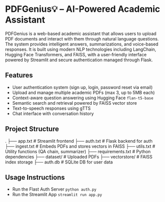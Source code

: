# PDFGenius💡 – AI-Powered Academic Assistant

PDFGenius is a web-based academic assistant that allows users to upload PDF documents and interact with them through natural language questions. The system provides intelligent answers, summarizations, and voice-based responses. It is built using modern NLP technologies including LangChain, Hugging Face Transformers, and FAISS, with a user-friendly interface powered by Streamlit and secure authentication managed through Flask.

## Features

- User authentication system (sign up, login, password reset via email)
- Upload and manage multiple academic PDFs (max 3, up to 5MB each)
- Context-aware question answering using Hugging Face `flan-t5-base`
- Semantic search and retrieval powered by FAISS vector store
- Text-to-speech responses using gTTS
- Chat interface with conversation history

## Project Structure

.
├── app.txt                 # Streamlit frontend
├── auth.txt                # Flask backend for auth
├── ingest.txt              # Embeds PDFs and stores vectors in FAISS
├── utils.txt               # Utility functions (QA chain, summarizer)
├── requirements.txt        # Python dependencies
├── dataset/                # Uploaded PDFs
├── vectorstore/            # FAISS index storage
├── auth.db                 # SQLite DB for user data

## Usage Instructions  

- Run the Flast Auth Server `python auth.py`
- Run the Streamlit App `streamlit run app.py`
